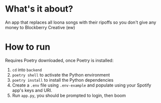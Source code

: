 # What's it about?
An app that replaces all loona songs with their ripoffs so you don't give any money to Blockberry Creative (ew)

# How to run
Requires Poetry downloaded, once Poetry is installed:

1. `cd` into `backend`
2. `poetry shell` to activate the Python environment
3. `poetry install` to install the Python dependencies
4. Create a `.env` file using `.env-example` and populate using your Spotify app's keys and URI.
5. Run `app.py`, you should be prompted to login, then boom